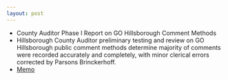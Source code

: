 ```yaml
---
layout: post
---
```


* County Auditor Phase I Report on GO Hillsborough Comment Methods
* Hillsborough County Auditor preliminary testing and review on GO Hillsborough public comment methods determine majority of comments were recorded accurately and completely, with minor clerical errors corrected by Parsons Brinckerhoff.
* [Memo](http://www.hillsboroughcounty.org/DocumentCenter/View/16803 )

